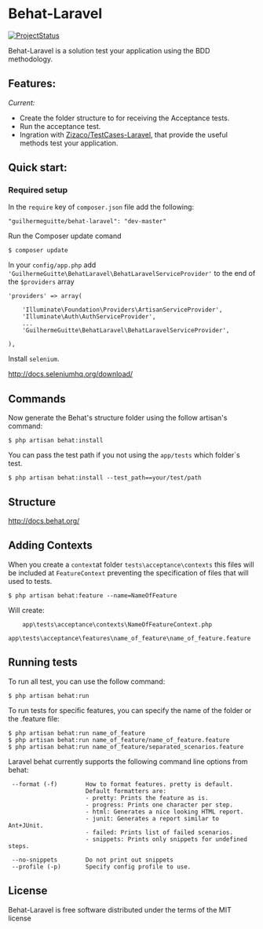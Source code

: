 # Behat-Laravel

[![ProjectStatus](http://stillmaintained.com/GuilhermeGuitte/behat-laravel.png)](http://stillmaintained.com/GuilhermeGuitte/behat-laravel)

Behat-Laravel is a solution test your application using the BDD methodology.

## Features:

*Current:*

* Create the folder structure to for receiving the Acceptance tests.
* Run the acceptance test.
* Ingration with [Zizaco/TestCases-Laravel](https://github.com/Zizaco/testcases-laravel), that provide the useful methods test your application.

## Quick start:

### Required setup

In the ```require``` key of ```composer.json``` file add the following:

```
"guilhermeguitte/behat-laravel": "dev-master"
```


Run the Composer update comand
```
$ composer update
```


In your ```config/app.php``` add ```'GuilhermeGuitte\BehatLaravel\BehatLaravelServiceProvider'``` to the end of the ```$providers``` array

```
'providers' => array(

    'Illuminate\Foundation\Providers\ArtisanServiceProvider',
    'Illuminate\Auth\AuthServiceProvider',
    ...
    'GuilhermeGuitte\BehatLaravel\BehatLaravelServiceProvider',

),
```

Install ```selenium```.

http://docs.seleniumhq.org/download/

Commands
----------------
Now generate the Behat's structure folder using the follow artisan's command:

```
$ php artisan behat:install
```

You can pass the test path if you not using the ```app/tests``` which folder`s test.

```
$ php artisan behat:install --test_path==your/test/path
```

Structure
---------

http://docs.behat.org/


Adding Contexts
---------------

When you create a ```context```at folder ```tests\acceptance\contexts``` this files
will be included at ```FeatureContext``` preventing the specification of files
that will used to tests.

```
$ php artisan behat:feature --name=NameOfFeature
```

Will create:

```
    app\tests\acceptance\contexts\NameOfFeatureContext.php
    app\tests\acceptance\features\name_of_feature\name_of_feature.feature
```

Running tests
-------------

To run all test, you can use the follow command:

```
$ php artisan behat:run
```

To run tests for specific features, you can specify the name of the folder or the .feature file:

```
$ php artisan behat:run name_of_feature
$ php artisan behat:run name_of_feature/name_of_feature.feature
$ php artisan behat:run name_of_feature/separated_scenarios.feature
```

Laravel behat currently supports the following command line options from behat:

```
 --format (-f)        How to format features. pretty is default.
                      Default formatters are:
                      - pretty: Prints the feature as is.
                      - progress: Prints one character per step.
                      - html: Generates a nice looking HTML report.
                      - junit: Generates a report similar to Ant+JUnit.
                      - failed: Prints list of failed scenarios.
                      - snippets: Prints only snippets for undefined steps.

 --no-snippets        Do not print out snippets
 --profile (-p)       Specify config profile to use.
```


License
-------
Behat-Laravel is free software distributed under the terms of the MIT license
